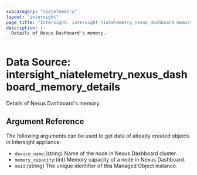 ```yaml
---
subcategory: "niatelemetry"
layout: "intersight"
page_title: "Intersight: intersight_niatelemetry_nexus_dashboard_memory_details"
description: |-
  Details of Nexus Dashboard's memory.
---
```


# Data Source: intersight_niatelemetry_nexus_dashboard_memory_details
Details of Nexus Dashboard's memory.
## Argument Reference
The following arguments can be used to get data of already created objects in Intersight appliance:
* `device_name`:(string) Name of the node in Nexus Dashboard cluster. 
* `memory_capacity`:(int) Memory capacity of a node in Nexus Dashboard. 
* `moid`:(string) The unique identifier of this Managed Object instance. 
